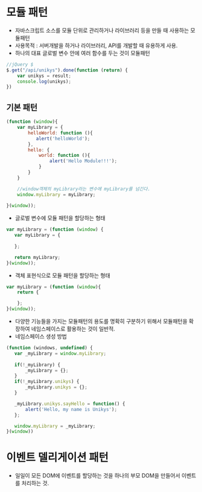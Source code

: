 # 모듈 패턴
 - 자바스크립트 소스를 모듈 단위로 관리하거나 라이브러리 등을 만들 때 사용하는 모듈패턴
 - 사용목적 : 서버개발을 하거나 라이브러리, API를 개발할 때 유용하게 사용.
 - 하나의 대표 글로벌 변수 안에 여러 함수를 두는 것이 모듈패턴
 ```javascript
 //jQuery $
 $.get("/api/unikys").done(function (return) {
     var unikys = result;
     console.log(unikys);
 })
 ```
 
 ## 기본 패턴
 ```javascript
 (function (window){
     var myLibrary = {
         helloWorld: function (){
            alert('helloWorld');
         },
         hello: {
             world: function (){
                 alert('Hello Module!!!');
             }
         }
     }

     //window객체의 myLibrary라는 변수에 myLibrary를 넘긴다.
     window.myLibrary = myLibrary;
     
 }(window));
 ```
 - 글로벌 변수에 모듈 패턴을 할당하는 형태
 ```javascript 
 var myLibrary = (function (window) {
    var myLibrary = {
        
    };

    return myLibrary;
 }(window));
 ```

 - 객체 표현식으로 모듈 패턴을 할당하는 형태
 ```javascript
 var myLibrary = (function (window){
     return {

     };
 }(window));
 ```
 - 다양한 기능들을 가지는 모듈패턴의 용도를 명확히 구분하기 위해서 모듈패턴을 확장하여 네임스페이스로 활용하는 것이 일반적.
 - 네임스페이스 생성 방법
 ```javascript
 (function (windows, undefined) {
    var _myLibrary = window.myLibrary;
    
    if(!_myLibrary) {
        _myLibrary = {};
    }
    if(!_myLibrary.unikys) {
        _myLibrary.unikys = {};
    }

    _myLibrary.unikys.sayHello = function() {
        alert('Hello, my name is Unikys');
    };

    window.myLibrary = _myLibrary;
 }(window))
 ```

# 이벤트 델리게이션 패턴
 - 일일이 모든 DOM에 이벤트를 할당하는 것을 하나의 부모 DOM을 만들어서 이벤트를 처리하는 것.

 
